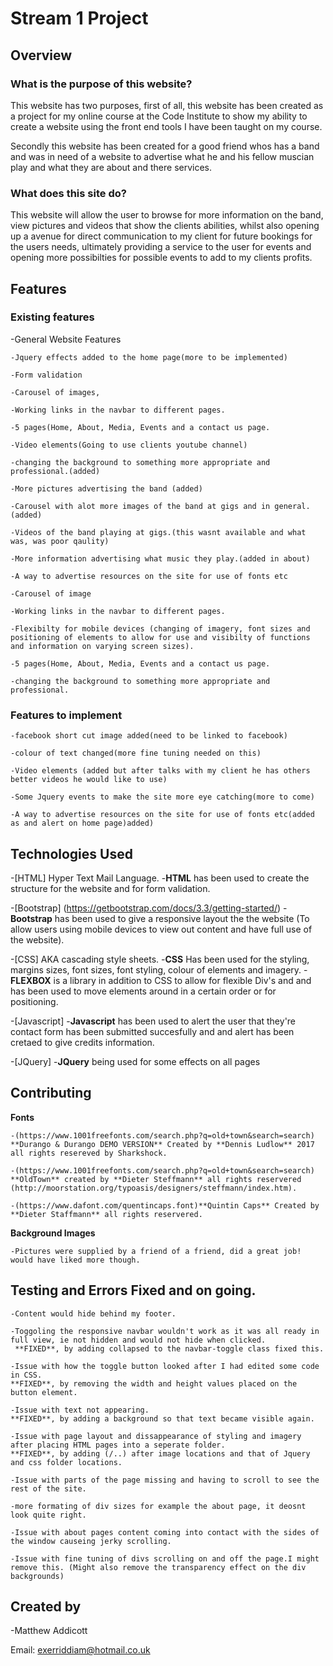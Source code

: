 # Stream 1 Project

## Overview

### What is the purpose of this website?

This website has two purposes, first of all, this website has been created as a project for my online course at the Code Institute to show my ability to create a website using the front end tools I have been taught on my course.

Secondly this website has been created for a good friend whos has a band and was in need of a website to advertise what he and his fellow muscian play and what they are about and there services.

### What does this site do?

This website will allow the user to browse for more information on the band, view pictures and videos that show the clients abilities, whilst also opening up a avenue for direct communication to my client for future bookings for the users needs, ultimately providing a service to the user for events and opening more possibilties for possible events to add to my clients profits.

## Features

### Existing features
-General Website Features

	-Jquery effects added to the home page(more to be implemented)

	-Form validation

	-Carousel of images,

	-Working links in the navbar to different pages.

	-5 pages(Home, About, Media, Events and a contact us page.

	-Video elements(Going to use clients youtube channel)

	-changing the background to something more appropriate and professional.(added)

	-More pictures advertising the band (added)

	-Carousel with alot more images of the band at gigs and in general.(added)

	-Videos of the band playing at gigs.(this wasnt available and what was, was poor qaulity)

	-More information advertising what music they play.(added in about)

	-A way to advertise resources on the site for use of fonts etc

	-Carousel of image

	-Working links in the navbar to different pages.

	-Flexibilty for mobile devices (changing of imagery, font sizes and positioning of elements to allow for use and visibilty of functions and information on varying screen sizes).

	-5 pages(Home, About, Media, Events and a contact us page.

	-changing the background to something more appropriate and professional.

### Features to implement
	-facebook short cut image added(need to be linked to facebook)

	-colour of text changed(more fine tuning needed on this)

	-Video elements (added but after talks with my client he has others better videos he would like to use)

	-Some Jquery events to make the site more eye catching(more to come)

	-A way to advertise resources on the site for use of fonts etc(added as and alert on home page)added)



## Technologies Used
-[HTML] Hyper Text Mail Language.
	-**HTML** has been used to create the structure for the website and for form validation.

-[Bootstrap] (https://getbootstrap.com/docs/3.3/getting-started/)
	-**Bootstrap** has been used to give a responsive layout the the website (To allow users using mobile devices to view out content and have full use of the website).

-[CSS] AKA cascading style sheets.
	-**CSS** Has been used for the styling, margins sizes, font sizes, font styling, colour of elements and imagery.
	-**FLEXBOX** is a library in addition to CSS to allow for flexible Div's and and has been used to move elements around in a certain order or for positioning.

-[Javascript]
	-**Javascript** has been used to alert the user that they're contact form has been submitted succesfully and and alert has been cretaed to give credits information.

-[JQuery]
	-**JQuery** being used for some effects on all pages
 

## Contributing

**Fonts** 

	-(https://www.1001freefonts.com/search.php?q=old+town&search=search) **Durango & Durango DEMO VERSION** Created by **Dennis Ludlow** 2017 all rights resereved by Sharkshock.

	-(https://www.1001freefonts.com/search.php?q=old+town&search=search) **OldTown** created by **Dieter Steffmann** all rights reservered (http://moorstation.org/typoasis/designers/steffmann/index.htm).

	-(https://www.dafont.com/quentincaps.font)**Quintin Caps** Created by **Dieter Staffmann** all rights reservered.

**Background Images**

	-Pictures were supplied by a friend of a friend, did a great job! would have liked more though.

## Testing and Errors Fixed and on going. 


	-Content would hide behind my footer.

	-Toggoling the responsive navbar wouldn't work as it was all ready in full view, ie not hidden and would not hide when clicked.
	 **FIXED**, by adding collapsed to the navbar-toggle class fixed this.

	-Issue with how the toggle button looked after I had edited some code in CSS.
	**FIXED**, by removing the width and height values placed on the button element.

	-Issue with text not appearing.
	**FIXED**, by adding a background so that text became visible again.

	-Issue with page layout and dissappearance of styling and imagery after placing HTML pages into a seperate folder.
	**FIXED**, by adding (/..) after image locations and that of Jquery and css folder locations.

	-Issue with parts of the page missing and having to scroll to see the rest of the site.

	-more formating of div sizes for example the about page, it deosnt look quite right.

	-Issue with about pages content coming into contact with the sides of the window causeing jerky scrolling.

	-Issue with fine tuning of divs scrolling on and off the page.I might remove this. (Might also remove the transparency effect on the div backgrounds)

## Created by

 -Matthew Addicott

 Email: exerriddiam@hotmail.co.uk


